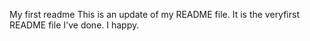 My first readme
This is an update of my README file. It is the veryfirst README file I've done.
I happy.
